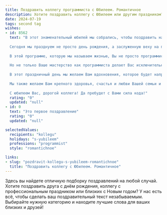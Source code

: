 ```yaml
---
title: Поздравить коллегу программиста с Юбилеем. Романтичное
description: Хотите поздравить коллегу с Юбилеем или другим праздником? Наш ИИ создаст незабываемое поздравление, а вы обязательно выделитесь среди других.  
date: 2024-07-19
tags: second tag
wishes:
- id: 8562
  text: "В этот знаменательный юбилей мы собрались, чтобы поздравить нашего замечательного коллегу, талантливого программиста и человека с прекрасной душой.
  
  Сегодня мы празднуем не просто день рождения, а заслуженную веху на пути Вашей плодотворной деятельности. Ваши блестящие способности, нестандартное мышление и неутомимый труд помогли создать целый мир, наполненный инновациями и технологическими чудесами. Вы превратили абстрактные идеи в осязаемые продукты, которые покорили сердца и умы пользователей.
  
  В этой программе, которую мы называем жизнью, Вы не просто программист, но и архитектор, воплощающий свои мечты в реальность. Вы обладаете даром видеть скрытые паттерны, находить элегантные решения и писать код, который исполнен гармонии и эффективности.
  
  Но не только Ваше мастерство как программиста делает Вас исключительным. Вы также мудрый наставник, всегда готовый поделиться своими знаниями и поддержать коллег. Ваше умение вдохновлять и направлять молодое поколение программистов неоценимо для нашего коллектива.
  
  В этот праздничный день мы желаем Вам вдохновения, которое будет направлять Ваш путь. Пусть каждый код, который Вы напишете, приносит Вам удовлетворение и гордость. Пусть каждый проект, в котором Вы участвуете, становится шедевром программной инженерии.
  
  Мы также желаем Вам крепкого здоровья, счастья и любви Вашей семьи и близких. Пусть Ваша жизнь будет насыщена яркими моментами и нескончаемым потоком удивительных возможностей.
  
  С юбилеем Вас, дорогой коллега! Да пребудет с Вами сила кода!"
  rating: "0"
  updated: "null"
- id: 0
  text: "Это первое поздравление"
  rating: "0"
  updated: "null"

selectedValues:
  recipients: "kollegu"
  holidays: "s-yubileem"
  professions: "programmist"
  style: "romantichnoe"

links:
- slug: "pozdravit-kollegu-s-yubileem-romantichnoe"
  title: "Поздравить коллегу с Юбилеем. Романтичное"
---
```


Здесь вы найдете отличную подборку поздравлений на любой случай. 
Хотите поздравить друга с днём рождения, коллегу с профессиональным праздником или близких с Новым годом? У нас есть всё, чтобы сделать ваш поздравительный текст незабываемым. Выбирайте нужную категорию и находите лучшие слова для ваших близких и друзей!
